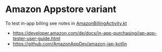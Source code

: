# Amazon Appstore variant

To test in-app billing see notes in [AmazonBillingActivity.kt](java/com/battlelancer/seriesguide/billing/amazon/AmazonBillingActivity.kt)

- https://developer.amazon.com/de/docs/in-app-purchasing/iap-app-tester-user-guide.html
- https://github.com/AmazonAppDev/amazon-iap-kotlin